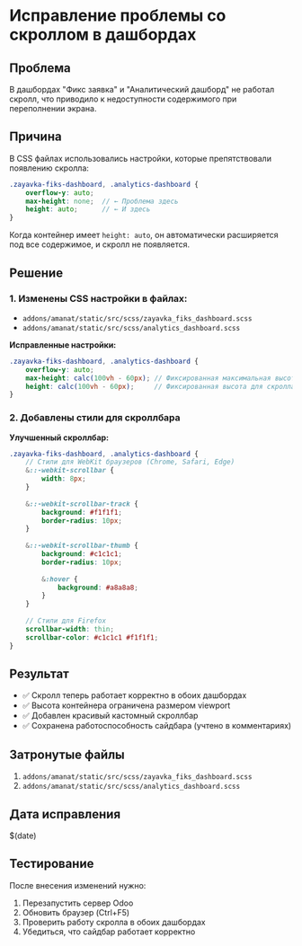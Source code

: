 # Исправление проблемы со скроллом в дашбордах

## Проблема
В дашбордах "Фикс заявка" и "Аналитический дашборд" не работал скролл, что приводило к недоступности содержимого при переполнении экрана.

## Причина
В CSS файлах использовались настройки, которые препятствовали появлению скролла:

```scss
.zayavka-fiks-dashboard, .analytics-dashboard {
    overflow-y: auto;
    max-height: none;  // ← Проблема здесь
    height: auto;      // ← И здесь
}
```

Когда контейнер имеет `height: auto`, он автоматически расширяется под все содержимое, и скролл не появляется.

## Решение

### 1. Изменены CSS настройки в файлах:
- `addons/amanat/static/src/scss/zayavka_fiks_dashboard.scss`
- `addons/amanat/static/src/scss/analytics_dashboard.scss`

**Исправленные настройки:**
```scss
.zayavka-fiks-dashboard, .analytics-dashboard {
    overflow-y: auto;
    max-height: calc(100vh - 60px); // Фиксированная максимальная высота
    height: calc(100vh - 60px);     // Фиксированная высота для скролла
}
```

### 2. Добавлены стили для скроллбара

**Улучшенный скроллбар:**
```scss
.zayavka-fiks-dashboard, .analytics-dashboard {
    // Стили для WebKit браузеров (Chrome, Safari, Edge)
    &::-webkit-scrollbar {
        width: 8px;
    }
    
    &::-webkit-scrollbar-track {
        background: #f1f1f1;
        border-radius: 10px;
    }
    
    &::-webkit-scrollbar-thumb {
        background: #c1c1c1;
        border-radius: 10px;
        
        &:hover {
            background: #a8a8a8;
        }
    }
    
    // Стили для Firefox
    scrollbar-width: thin;
    scrollbar-color: #c1c1c1 #f1f1f1;
}
```

## Результат
- ✅ Скролл теперь работает корректно в обоих дашбордах
- ✅ Высота контейнера ограничена размером viewport
- ✅ Добавлен красивый кастомный скроллбар
- ✅ Сохранена работоспособность сайдбара (учтено в комментариях)

## Затронутые файлы
1. `addons/amanat/static/src/scss/zayavka_fiks_dashboard.scss`
2. `addons/amanat/static/src/scss/analytics_dashboard.scss`

## Дата исправления
$(date)

## Тестирование
После внесения изменений нужно:
1. Перезапустить сервер Odoo
2. Обновить браузер (Ctrl+F5)
3. Проверить работу скролла в обоих дашбордах
4. Убедиться, что сайдбар работает корректно 
